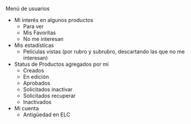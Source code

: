 Menú de usuarios
- Mi interés en algunos productos
	- Para ver
	- Mis Favoritas
	- No me interesan
- Mis estadísticas
	- Películas vistas (por rubro y subrubro, descartando las que no me interesan)
- Status de Productos agregados por mí
	- Creados
	- En edición
	- Aprobados
	- Solicitados inactivar
	- Solicitados recuperar
	- Inactivados
- Mi cuenta
	- Antigüedad en ELC
